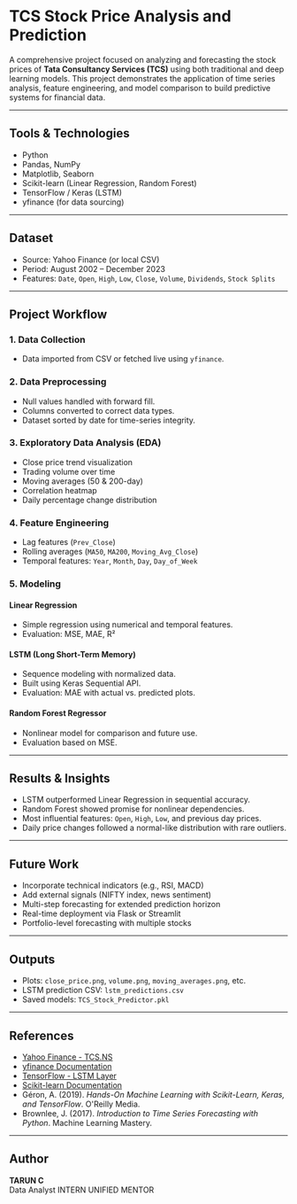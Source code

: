 # TCS Stock Price Analysis and Prediction

A comprehensive project focused on analyzing and forecasting the stock prices of **Tata Consultancy Services (TCS)** using both traditional and deep learning models. This project demonstrates the application of time series analysis, feature engineering, and model comparison to build predictive systems for financial data.

---

## Tools & Technologies

- Python  
- Pandas, NumPy  
- Matplotlib, Seaborn  
- Scikit-learn (Linear Regression, Random Forest)  
- TensorFlow / Keras (LSTM)  
- yfinance (for data sourcing)  

---

## Dataset

- Source: Yahoo Finance (or local CSV)  
- Period: August 2002 – December 2023  
- Features: `Date`, `Open`, `High`, `Low`, `Close`, `Volume`, `Dividends`, `Stock Splits`

---

## Project Workflow

### 1. Data Collection
- Data imported from CSV or fetched live using `yfinance`.

### 2. Data Preprocessing
- Null values handled with forward fill.
- Columns converted to correct data types.
- Dataset sorted by date for time-series integrity.

### 3. Exploratory Data Analysis (EDA)
- Close price trend visualization
- Trading volume over time
- Moving averages (50 & 200-day)
- Correlation heatmap
- Daily percentage change distribution

### 4. Feature Engineering
- Lag features (`Prev_Close`)
- Rolling averages (`MA50`, `MA200`, `Moving_Avg_Close`)
- Temporal features: `Year`, `Month`, `Day`, `Day_of_Week`

### 5. Modeling

#### Linear Regression
- Simple regression using numerical and temporal features.
- Evaluation: MSE, MAE, R²

#### LSTM (Long Short-Term Memory)
- Sequence modeling with normalized data.
- Built using Keras Sequential API.
- Evaluation: MAE with actual vs. predicted plots.

#### Random Forest Regressor
- Nonlinear model for comparison and future use.
- Evaluation based on MSE.

---

## Results & Insights

- LSTM outperformed Linear Regression in sequential accuracy.
- Random Forest showed promise for nonlinear dependencies.
- Most influential features: `Open`, `High`, `Low`, and previous day prices.
- Daily price changes followed a normal-like distribution with rare outliers.

---

## Future Work

- Incorporate technical indicators (e.g., RSI, MACD)
- Add external signals (NIFTY index, news sentiment)
- Multi-step forecasting for extended prediction horizon
- Real-time deployment via Flask or Streamlit
- Portfolio-level forecasting with multiple stocks

---

## Outputs

- Plots: `close_price.png`, `volume.png`, `moving_averages.png`, etc.
- LSTM prediction CSV: `lstm_predictions.csv`
- Saved models: `TCS_Stock_Predictor.pkl`

---

## References

- [Yahoo Finance - TCS.NS](https://finance.yahoo.com/quote/TCS.NS)
- [yfinance Documentation](https://pypi.org/project/yfinance/)
- [TensorFlow - LSTM Layer](https://www.tensorflow.org/api_docs/python/tf/keras/layers/LSTM)
- [Scikit-learn Documentation](https://scikit-learn.org/stable/)
- Géron, A. (2019). *Hands-On Machine Learning with Scikit-Learn, Keras, and TensorFlow*. O'Reilly Media.
- Brownlee, J. (2017). *Introduction to Time Series Forecasting with Python*. Machine Learning Mastery.

---

## Author

**TARUN C**  
Data Analyst INTERN
UNIFIED MENTOR
